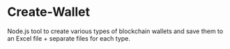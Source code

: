 # Create-Wallet
Node.js tool to create various types of blockchain wallets and save them to an Excel file + separate files for each type.
